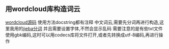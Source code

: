 ## 用wordcloud库构造词云
[wordcloud源码](https://github.com/amueller/word_cloud/blob/master/wordcloud/wordcloud.py)
使用方法docstring都有注释
中文词云,需要先分词再进行构造,这里我用的[jieba分词](https://github.com/fxsjy/jieba)
并且需要设置字体,不然会显示乱码
需要注意的是有些txt文件使用gbk编码,这时可以用codecs库将文件打开,或者先转换成utf-8编码,再进行操作

